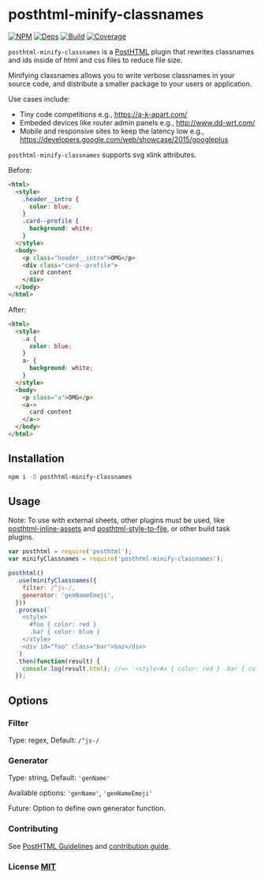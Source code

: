 # posthtml-minify-classnames

[![NPM][npm]][npm-url]
[![Deps][deps]][deps-url]
[![Build][build]][build-badge]
[![Coverage][cover]][cover-badge]

`posthtml-minify-classnames` is a [PostHTML][1] plugin that rewrites classnames and ids inside of html and css files to reduce file size.

Minifying classnames allows you to write verbose classnames in your source code, and distribute a smaller package to your users or application.

Use cases include:

- Tiny code competitions e.g., https://a-k-apart.com/
- Embeded devices like router admin panels e.g., http://www.dd-wrt.com/
- Mobile and responsive sites to keep the latency low e.g., https://developers.google.com/web/showcase/2015/googleplus

`posthtml-minify-classnames` supports svg xlink attributes.

Before:
``` html
<html>
  <style>
    .header__intro {
      color: blue;
    }
    .card--profile {
      background: white;
    }
  </style>
  <body>
    <p class="header__intro">OMG</p>
    <div class="card--profile">
      card content
    </div>
  </body>
</html>
```

After:
``` html
<html>
  <style>
    .a {
      color: blue;
    }
    a- {
      background: white;
    }
  </style>
  <body>
    <p class="a">OMG</p>
    <a->
      card content
    </a->
  </body>
</html>
```

## Installation

```sh
npm i -D posthtml-minify-classnames
```

## Usage

Note: To use with external sheets, other plugins must be used, like [posthtml-inline-assets](https://github.com/jonathantneal/posthtml-inline-assets) and [posthtml-style-to-file](https://github.com/posthtml/posthtml-style-to-file), or other build task plugins.

```js
var posthtml = require('posthtml');
var minifyClassnames = require('posthtml-minify-classnames');

posthtml()
  .use(minifyClassnames({
    filter: /^js-/,
    generator: 'genNameEmoji',
  }))
  .process(`
    <style>
      #foo { color: red }
      .bar { color: blue }
    </style>
    <div id="foo" class="bar">baz</div>
  `)
  .then(function(result) {
    console.log(result.html); //=> '<style>#a { color: red } .bar { color: blue }</style><div id="a" class="bar">baz</div>'
  });
```

## Options

### Filter

Type: regex, Default: `/^js-/`

### Generator

Type: string, Default: `'genName'`

Available options: `'genName'`, `'genNameEmoji'`

Future: Option to define own generator function.

### Contributing

See [PostHTML Guidelines](https://github.com/posthtml/posthtml/tree/master/docs) and [contribution guide](CONTRIBUTING.md).

### License [MIT](LICENSE)

[1]: https://github.com/posthtml/posthtml

[npm]: https://img.shields.io/npm/v/posthtml-minify-classnames.svg
[npm-url]: https://npmjs.com/package/posthtml-minify-classnames

[deps]: https://david-dm.org/simonlc/posthtml-minify-classnames.svg
[deps-url]: https://david-dm.org/simonlc/posthtm-minify-classnames

[build]: https://travis-ci.org/simonlc/posthtml-minify-classnames.svg?branch=master
[build-badge]: https://travis-ci.org/simonlc/posthtml-minify-classnames?branch=master

[cover]: https://coveralls.io/repos/github/simonlc/posthtml-minify-classnames/badge.svg?branch=master
[cover-badge]: https://coveralls.io/github/simonlc/posthtml-minify-classnames?branch=master
